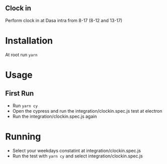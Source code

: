 ## Clock in

 Perform clock in at Dasa intra from 8-17 (8-12 and 13-17)
 
# Installation

At root run `yarn`

# Usage

## First Run

- Run `yarn cy`
- Open the cypress and run the integration/clockin.spec.js test at electron
- Run the integration/clockin.spec.js again

# Running

- Select your weekdays constatint at integration/clockin.spec.js
- Run the test with `yarn cy` and select integration/clockin.spec.js
